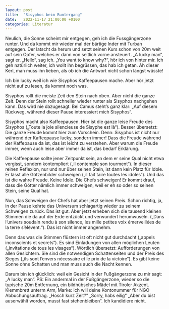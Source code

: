 ```yaml
---
layout: post
title:  "Sisyphos beim Runtergang"
date:   2022-11-17 21:00:00 +0100
categories: Literatur
---
```

Neulich, die Sonne scheint mir entgegen, geh ich die Fussgängerzone runter. Und da kommt mir wieder mal der bärtige Inder mit Turban entgegen. Der latscht da herum und setzt seinen Kurs schon von 20m weit auf sein Opfer, welches er dann von seitlich vorne ansteuert. „A lucky man“, sagt er. „Hello“, sag ich. „You want to know why?“, hör ich von hinter mir. Ich geh natürlich weiter, ich wollt ihn begrüssen, das hab ich getan. Ah dieser Kerl, man muss ihn lieben, als ob ich die Antwort nicht schon längst wüsste!

Ich bin lucky weil ich wie Sisyphos Kaffeepausen mache. Aber hör jetzt nicht auf zu lesen, da kommt noch was.

Sisyphos rollt die meiste Zeit den Stein nach oben. Aber nicht die ganze Zeit. Denn der Stein rollt schneller wieder runter als Sisyphos nachgehen kann. Das wird nie dazugesagt. Bei Camus steht’s ganz klar: „Auf diesem Rückweg, während dieser Pause interessiert mich Sisyphos“.

Sisyphos macht also Kaffeepausen. Hier ist die ganze leise Freude des Sisyphos („Toute la joie silencieuse de Sisyphe est là“). Besser übersetzt: Die ganze Freude kommt hier zum Vorschein. Denn: Sisyphos ist nicht nur während der Kaffeepause lucky, sondern immer! Dass die Freude während der Kaffepause da ist, das ist leicht zu verstehen. Aber warum die Freude immer, wenn auch leise aber immer da ist, das bedarf Erklärung.

Die Kaffeepause sollte jener Zeitpunkt sein, an dem er seine Qual nicht etwa vergisst, sondern kontempliert („il contemple son tourment“). In dieser reinen Reflexion, nur und nur über seinen Stein, ist dann kein Platz für Idole. Er lässt alle Götzenbilder schweigen („il fait taire toutes les idoles“). Und das ist die wahre Freude. Keine Idole. Die Chefs schweigen! Er kommt drauf, dass die Götter nämlich immer schweigen, weil er eh so oder so seinen Stein, seine Qual hat.

Nun, das Schweigen der Chefs hat aber jetzt seinen Preis. Schon richtig, ja, in der Pause kehrte das Universum schlagartig wieder zu seinem Schweigen zurück. Das ist gut. Aber jetzt erheben sich die tausend kleinen Stimmen die da auf der Erde entzückt und verwundert herumwuseln. („Dans l’univers soudain rendu à son silence, les mille petites voix émerveillées de la terre s’élèvent.“). Das ist nicht immer angenehm.

Denn das was die Stimmen flüstern ist oft nicht gut durchdacht („appels inconscients et secrets“). Es sind Einladungen von allen möglichen Leuten („invitations de tous les visages“). Wörtlich übersetzt: Aufforderungen von allen Gesichtern. Sie sind die notwendigen Schattenseiten und der Preis des Sieges („ils sont l’envers nécessaire et le prix de la victoire“). Es gibt keine Sonne ohne Schatten und man muss auch die Nacht kennen.

Darum bin ich glücklich: weil ein Gesicht in der Fußgängerzone zu mir sagt: „A lucky man“.
PS: Ein andermal in der Fußgängerzone, wieder so die typische 20m Entfernung, ein bildhübsches Mädel mit Tiroler Akzent. Klemmbrett unterm Arm, Marke: ich will deine Kontonummer für NGO Abbuchungsauftrag. „Hosch kurz Zeit?“ „Sorry, habs eilig“ „Aber du bist auserwählt worden, musst fast stehenbleiben“. Ich kandidiere nicht.
